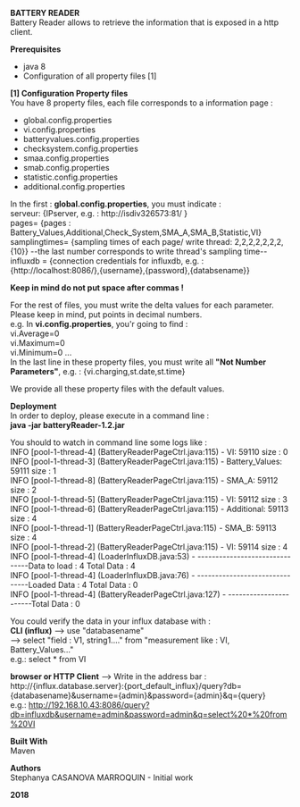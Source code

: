 **BATTERY READER** </br>
Battery Reader allows to retrieve the information that is exposed in a http client.

**Prerequisites** 
* java 8 </br>
* Configuration of all property files [1]  </br>

**[1] Configuration Property files**  </br>
You have 8 property files, each file corresponds to a information page : </br>
* global.config.properties
* vi.config.properties 
* batteryvalues.config.properties
* checksystem.config.properties
* smaa.config.properties
* smab.config.properties
* statistic.config.properties
* additional.config.properties

In the first : **global.config.properties**, you must indicate : </br>
serveur: {IPserver, e.g. : http://isdiv326573:81/ }  </br>
pages= {pages : Battery_Values,Additional,Check_System,SMA_A,SMA_B,Statistic,VI}  </br>
samplingtimes= {sampling times of each page/ write thread: 2,2,2,2,2,2,2,{10}} --the last number corresponds to write thread's sampling time--  </br>
influxdb = {connection credentials for influxdb, e.g. : {http://localhost:8086/},{username},{password},{databsename}}  </br>

**Keep in mind do not put space after commas !** </br>

For the rest of files, you must write the delta values for each parameter. Please keep in mind, put points in decimal numbers. </br>
e.g. In **vi.config.properties**, you'r going to find : </br>
     vi.Average=0 </br>
     vi.Maximum=0 </br>
     vi.Minimum=0 ... </br>
In the last line in these property files, you must write all **"Not Number Parameters"**, e.g. : {vi.charging,st.date,st.time} </br>

We provide all these property files with the default values. </br>

**Deployment** </br>
In order to deploy, please execute in a command line : </br>
**java -jar batteryReader-1.2.jar** 

You should to watch in command line some logs like :  </br> 
 INFO [pool-1-thread-4] (BatteryReaderPageCtrl.java:115) - VI: 59110 size : 0               </br>
 INFO [pool-1-thread-3] (BatteryReaderPageCtrl.java:115) - Battery_Values: 59111 size : 1   </br>
 INFO [pool-1-thread-8] (BatteryReaderPageCtrl.java:115) - SMA_A: 59112 size : 2            </br>
 INFO [pool-1-thread-5] (BatteryReaderPageCtrl.java:115) - VI: 59112 size : 3               </br>
 INFO [pool-1-thread-6] (BatteryReaderPageCtrl.java:115) - Additional: 59113 size : 4       </br>
 INFO [pool-1-thread-1] (BatteryReaderPageCtrl.java:115) - SMA_B: 59113 size : 4            </br>
 INFO [pool-1-thread-2] (BatteryReaderPageCtrl.java:115) - VI: 59114 size : 4               </br>
 INFO [pool-1-thread-4] (LoaderInfluxDB.java:53) - -------------------------------Data to load : 4 Total Data : 4   </br>
 INFO [pool-1-thread-4] (LoaderInfluxDB.java:76) - -------------------------------Loaded Data : 4 Total Data : 0    </br>
 INFO [pool-1-thread-4] (BatteryReaderPageCtrl.java:127) - -----------------------Total Data : 0                    </br>

You could verify the data in your influx database with :    </br>
**CLI (influx)** --> use "databasename"                         </br>
                 --> select "field : V1, string1...." from "measurement like : VI, Battery_Values..." </br>
                 e.g.: select * from VI </br>
                 
**browser or HTTP Client** --> Write in the address bar : </br>
                           http://{influx.database.server}:{port_default_influx}/query?db={databasename}&username={admin}&password={admin}&q={query} </br>
                           e.g.: http://192.168.10.43:8086/query?db=influxdb&username=admin&password=admin&q=select%20*%20from%20VI      </br> 

**Built With** </br>
Maven

**Authors** </br>
Stephanya CASANOVA MARROQUIN - Initial work 

**2018**
